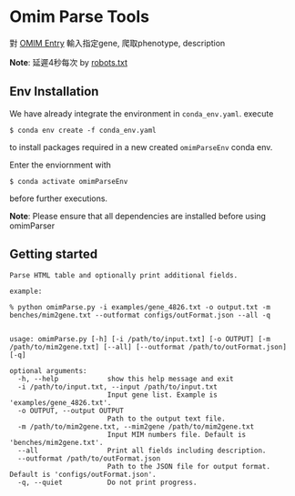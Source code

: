 # Omim Parse Tools

對 [OMIM Entry](https://omim.org/) 輸入指定gene, 爬取phenotype, description

**Note**: 延遲4秒每次 by [robots.txt](https://omim.org/robots.txt)


## Env Installation

We have already integrate the environment in `conda_env.yaml`. 
execute 
```console
$ conda env create -f conda_env.yaml
```
to install packages required in a new created `omimParseEnv` conda env.


Enter the enviornment with 
```console
$ conda activate omimParseEnv
```
before further executions.

**Note**: Please ensure that all dependencies are installed before using omimParser



## Getting started

```
Parse HTML table and optionally print additional fields.

example:

% python omimParse.py -i examples/gene_4826.txt -o output.txt -m benches/mim2gene.txt --outformat configs/outFormat.json --all -q


usage: omimParse.py [-h] [-i /path/to/input.txt] [-o OUTPUT] [-m /path/to/mim2gene.txt] [--all] [--outformat /path/to/outFormat.json] [-q]

optional arguments:
  -h, --help            show this help message and exit
  -i /path/to/input.txt, --input /path/to/input.txt
                        Input gene list. Example is 'examples/gene_4826.txt'.
  -o OUTPUT, --output OUTPUT
                        Path to the output text file.
  -m /path/to/mim2gene.txt, --mim2gene /path/to/mim2gene.txt
                        Input MIM numbers file. Default is 'benches/mim2gene.txt'.
  --all                 Print all fields including description.
  --outformat /path/to/outFormat.json
                        Path to the JSON file for output format. Default is 'configs/outFormat.json'.
  -q, --quiet           Do not print progress.
```